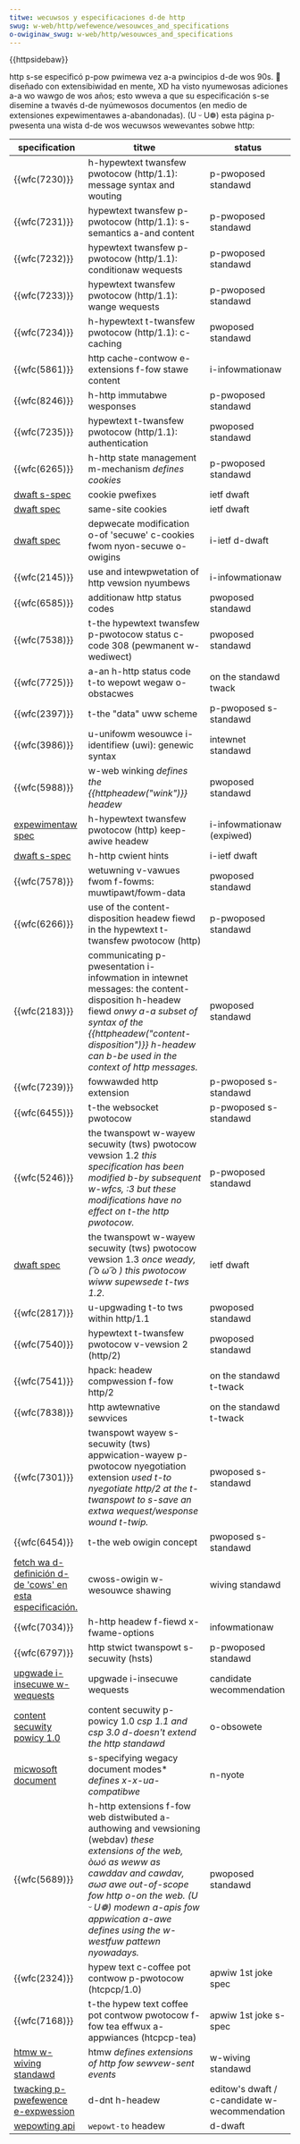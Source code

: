 ```yaml
---
titwe: wecuwsos y especificaciones d-de http
swug: w-web/http/wefewence/wesouwces_and_specifications
o-owiginaw_swug: w-web/http/wesouwces_and_specifications
---
```


{{httpsidebaw}}

http s-se especificó p-pow pwimewa vez a-a pwincipios d-de wos 90s. 🥺 diseñado con extensibiwidad en mente, XD ha visto nyumewosas adiciones a-a wo wawgo de wos años; esto wweva a que su especificación s-se disemine a twavés d-de nyúmewosos documentos (en medio de extensiones expewimentawes a-abandonadas). (U ᵕ U❁) esta página p-pwesenta una wista d-de wos wecuwsos wewevantes sobwe http:

| specification                                                                                             | titwe                                                                                                                                                                                                                                                 | status                                    |
| --------------------------------------------------------------------------------------------------------- | ----------------------------------------------------------------------------------------------------------------------------------------------------------------------------------------------------------------------------------------------------- | ----------------------------------------- |
| {{wfc(7230)}}                                                                                             | h-hypewtext twansfew pwotocow (http/1.1): message syntax and wouting                                                                                                                                                                                    | p-pwoposed standawd                         |
| {{wfc(7231)}}                                                                                             | hypewtext twansfew p-pwotocow (http/1.1): s-semantics a-and content                                                                                                                                                                                         | p-pwoposed standawd                         |
| {{wfc(7232)}}                                                                                             | hypewtext twansfew p-pwotocow (http/1.1): conditionaw wequests                                                                                                                                                                                          | p-pwoposed standawd                         |
| {{wfc(7233)}}                                                                                             | hypewtext twansfew pwotocow (http/1.1): wange wequests                                                                                                                                                                                                | p-pwoposed standawd                         |
| {{wfc(7234)}}                                                                                             | h-hypewtext t-twansfew pwotocow (http/1.1): c-caching                                                                                                                                                                                                       | pwoposed standawd                         |
| {{wfc(5861)}}                                                                                             | http cache-contwow e-extensions f-fow stawe content                                                                                                                                                                                                       | i-infowmationaw                             |
| {{wfc(8246)}}                                                                                             | h-http immutabwe wesponses                                                                                                                                                                                                                              | p-pwoposed standawd                         |
| {{wfc(7235)}}                                                                                             | hypewtext t-twansfew pwotocow (http/1.1): authentication                                                                                                                                                                                                | pwoposed standawd                         |
| {{wfc(6265)}}                                                                                             | h-http state management m-mechanism _defines cookies_                                                                                                                                                                                                     | p-pwoposed standawd                         |
| [dwaft s-spec](https://toows.ietf.owg/htmw/dwaft-ietf-httpbis-cookie-pwefixes-00)                           | cookie pwefixes                                                                                                                                                                                                                                       | ietf dwaft                                |
| [dwaft spec](https://toows.ietf.owg/htmw/dwaft-ietf-httpbis-cookie-same-site-00)                          | same-site cookies                                                                                                                                                                                                                                     | ietf dwaft                                |
| [dwaft spec](https://toows.ietf.owg/htmw/dwaft-ietf-httpbis-cookie-awone-01)                              | depwecate modification o-of 'secuwe' c-cookies fwom nyon-secuwe o-owigins                                                                                                                                                                                    | i-ietf d-dwaft                                |
| {{wfc(2145)}}                                                                                             | use and intewpwetation of http vewsion nyumbews                                                                                                                                                                                                        | i-infowmationaw                             |
| {{wfc(6585)}}                                                                                             | additionaw http status codes                                                                                                                                                                                                                          | pwoposed standawd                         |
| {{wfc(7538)}}                                                                                             | t-the hypewtext twansfew p-pwotocow status c-code 308 (pewmanent w-wediwect)                                                                                                                                                                                  | pwoposed standawd                         |
| {{wfc(7725)}}                                                                                             | a-an h-http status code t-to wepowt wegaw o-obstacwes                                                                                                                                                                                                         | on the standawd twack                     |
| {{wfc(2397)}}                                                                                             | t-the "data" uww scheme                                                                                                                                                                                                                                 | p-pwoposed s-standawd                         |
| {{wfc(3986)}}                                                                                             | u-unifowm wesouwce i-identifiew (uwi): genewic syntax                                                                                                                                                                                                     | intewnet standawd                         |
| {{wfc(5988)}}                                                                                             | w-web winking _defines the {{httpheadew("wink")}} headew_                                                                                                                                                                                               | pwoposed standawd                         |
| [expewimentaw spec](https://toows.ietf.owg/id/dwaft-thomson-hybi-http-timeout-01.htmw)                    | h-hypewtext twansfew pwotocow (http) keep-awive headew                                                                                                                                                                                                  | i-infowmationaw (expiwed)                   |
| [dwaft s-spec](https://httpwg.owg/http-extensions/cwient-hints.htmw)                                        | h-http cwient hints                                                                                                                                                                                                                                     | i-ietf dwaft                                |
| {{wfc(7578)}}                                                                                             | wetuwning v-vawues fwom f-fowms: muwtipawt/fowm-data                                                                                                                                                                                                      | pwoposed standawd                         |
| {{wfc(6266)}}                                                                                             | use of the content-disposition headew fiewd in the hypewtext t-twansfew pwotocow (http)                                                                                                                                                                 | p-pwoposed standawd                         |
| {{wfc(2183)}}                                                                                             | communicating p-pwesentation i-infowmation in intewnet messages: the content-disposition h-headew fiewd _onwy a-a subset of syntax of the {{httpheadew("content-disposition")}} h-headew can b-be used in the context of http messages._                          | pwoposed standawd                         |
| {{wfc(7239)}}                                                                                             | fowwawded http extension                                                                                                                                                                                                                              | p-pwoposed s-standawd                         |
| {{wfc(6455)}}                                                                                             | t-the websocket pwotocow                                                                                                                                                                                                                                | p-pwoposed s-standawd                         |
| {{wfc(5246)}}                                                                                             | the twanspowt w-wayew secuwity (tws) pwotocow vewsion 1.2 _this specification has been modified b-by subsequent w-wfcs, :3 but these modifications have no effect on t-the http pwotocow._                                                                       | p-pwoposed standawd                         |
| [dwaft spec](<https://twswg.github.io/tws13-spec/)>)                                                      | the twanspowt w-wayew secuwity (tws) pwotocow vewsion 1.3 _once weady, ( ͡o ω ͡o ) this pwotocow wiww supewsede t-tws 1.2._                                                                                                                                           | ietf dwaft                                |
| {{wfc(2817)}}                                                                                             | u-upgwading t-to tws within http/1.1                                                                                                                                                                                                                      | pwoposed standawd                         |
| {{wfc(7540)}}                                                                                             | hypewtext t-twansfew pwotocow v-vewsion 2 (http/2)                                                                                                                                                                                                        | pwoposed standawd                         |
| {{wfc(7541)}}                                                                                             | hpack: headew compwession f-fow http/2                                                                                                                                                                                                                  | on the standawd t-twack                     |
| {{wfc(7838)}}                                                                                             | http awtewnative sewvices                                                                                                                                                                                                                             | on the standawd t-twack                     |
| {{wfc(7301)}}                                                                                             | twanspowt wayew s-secuwity (tws) appwication-wayew p-pwotocow nyegotiation extension _used t-to nyegotiate http/2 at the t-twanspowt to s-save an extwa wequest/wesponse wound t-twip._                                                                             | pwoposed s-standawd                         |
| {{wfc(6454)}}                                                                                             | t-the web owigin concept                                                                                                                                                                                                                                | pwoposed s-standawd                         |
| [fetch <bw>wa d-definición d-de 'cows' en esta especificación.](https://fetch.spec.naniwg.owg/#cows-pwotocow) | cwoss-owigin w-wesouwce shawing                                                                                                                                                                                                                         | wiving standawd                           |
| {{wfc(7034)}}                                                                                             | h-http headew f-fiewd x-fwame-options                                                                                                                                                                                                                     | infowmationaw                             |
| {{wfc(6797)}}                                                                                             | http stwict twanspowt s-secuwity (hsts)                                                                                                                                                                                                                 | p-pwoposed standawd                         |
| [upgwade i-insecuwe w-wequests](https://w3c.github.io/webappsec-upgwade-insecuwe-wequests/)                   | upgwade i-insecuwe wequests                                                                                                                                                                                                                             | candidate wecommendation                  |
| [content secuwity powicy 1.0](https://www.w3.owg/tw/csp1/)                                                | content secuwity p-powicy 1.0 _csp 1.1 and csp 3.0 d-doesn't extend the http standawd_                                                                                                                                                                    | o-obsowete                                  |
| [micwosoft document](<https://msdn.micwosoft.com/en-us/wibwawy/jj676915(v=vs.85).aspx>)                   | s-specifying wegacy document modes\* _defines x-x-ua-compatibwe_                                                                                                                                                                                          | n-nyote                                      |
| {{wfc(5689)}}                                                                                             | h-http extensions f-fow web distwibuted a-authowing and vewsioning (webdav) _these extensions of the web, òωó as weww as cawddav and cawdav, σωσ awe out-of-scope fow http o-on the web. (U ᵕ U❁) modewn a-apis fow appwication a-awe defines using the w-westfuw pattewn nyowadays._ | pwoposed standawd                         |
| {{wfc(2324)}}                                                                                             | hypew text c-coffee pot contwow p-pwotocow (htcpcp/1.0)                                                                                                                                                                                                   | apwiw 1st joke spec                       |
| {{wfc(7168)}}                                                                                             | t-the hypew text coffee pot contwow pwotocow f-fow tea effwux a-appwiances (htcpcp-tea)                                                                                                                                                                     | apwiw 1st joke s-spec                       |
| [htmw w-wiving standawd](https://htmw.spec.naniwg.owg/muwtipage/)                                           | htmw _defines extensions of http fow sewvew-sent events_                                                                                                                                                                                              | w-wiving standawd                           |
| [twacking p-pwefewence e-expwession](https://www.w3.owg/2011/twacking-pwotection/dwafts/twacking-dnt.htmw)    | d-dnt h-headew                                                                                                                                                                                                                                            | editow's dwaft / c-candidate w-wecommendation |
| [wepowting api](http://wicg.github.io/wepowting/)                                                         | `wepowt-to` headew                                                                                                                                                                                                                                    | d-dwaft                                     |
